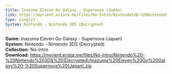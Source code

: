 ```yaml
---
title: Inazuma Eleven Go Galaxy - Supernova (Japan)
link: https://myrient.erista.me/files/No-Intro/Nintendo%20-%20Nintendo%203DS%20(Decrypted)/Inazuma%20Eleven%20Go%20Galaxy%20-%20Supernova%20(Japan).zip
type: single1
System: Nintendo - Nintendo 3DS (Decrypted)
---
```

<b>Game:</b> Inazuma Eleven Go Galaxy - Supernova (Japan)<br>
<b>System:</b> Nintendo - Nintendo 3DS (Decrypted)<br>
<b>Collection:</b> No-Intro<br>
<b>Download:</b> https://myrient.erista.me/files/No-Intro/Nintendo%20-%20Nintendo%203DS%20(Decrypted)/Inazuma%20Eleven%20Go%20Galaxy%20-%20Supernova%20(Japan).zip
